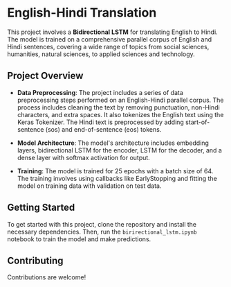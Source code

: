 # English-Hindi Translation

This project involves a **Bidirectional LSTM** for translating English to Hindi. The model is trained on a comprehensive parallel corpus of English and Hindi sentences, covering a wide range of topics from social sciences, humanities, natural sciences, to applied sciences and technology.

## Project Overview

- **Data Preprocessing**: The project includes a series of data preprocessing steps performed on an English-Hindi parallel corpus. The process includes cleaning the text by removing punctuation, non-Hindi characters, and extra spaces. It also tokenizes the English text using the Keras Tokenizer. The Hindi text is preprocessed by adding start-of-sentence (sos) and end-of-sentence (eos) tokens.

- **Model Architecture**: The model's architecture includes embedding layers, bidirectional LSTM for the encoder, LSTM for the decoder, and a dense layer with softmax activation for output.

- **Training**: The model is trained for 25 epochs with a batch size of 64. The training involves using callbacks like EarlyStopping and fitting the model on training data with validation on test data.

## Getting Started

To get started with this project, clone the repository and install the necessary dependencies. Then, run the `birirectional_lstm.ipynb` notebook to train the model and make predictions.

## Contributing

Contributions are welcome!

